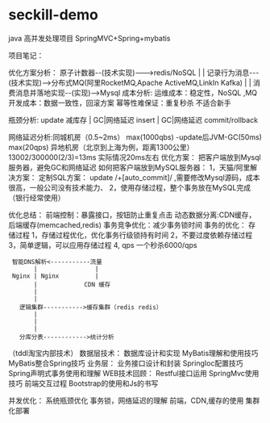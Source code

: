 # seckill-demo
java 高并发处理项目 SpringMVC+Spring+mybatis

项目笔记：

优化方案分析： 原子计数器--(技术实现)--->redis/NoSQL | | 记录行为消息---(技术实现)-->分布式MQ(阿里RocketMQ,Apache ActiveMQ,LinkIn Kafka) | | 消费消息并落地实现--(实现)-->Mysql 成本分析: 运维成本：稳定性，NoSQL ,MQ 开发成本：数据一致性，回滚方案 幂等性难保证：重复秒杀 不适合新手

瓶颈分析: update 减库存 | GC|网络延迟 insert | GC|网络延迟 commit/rollback

网络延迟分析:同城机房（0.5~2ms） max(1000qbs) -update后JVM-GC(50ms) max(20qps) 异地机房（北京到上海为例，距离1300公里）13002/300000(2/3)=13ms 实际情况20ms左右 优化方案： 把客户端放到Mysql服务器，避免GC和网络延迟 如何把客户端放到MySQL服务器： 1，天猫/阿里解决方案： 定制SQL方案： update /+[auto_commit]/ ,需要修改Mysql源码，成本很高，一般公司没有技术能力、 2，使用存储过程，整个事务放在MySQL完成（银行经常使用）

优化总结： 前端控制：暴露接口，按钮防止重复点击 动态数据分离:CDN缓存，后端缓存(memcached,redis) 事务竞争优化：减少事务锁时间 事务的优化： 存储过程 1，存储过程优化，优化事务行级锁持有时间 2，不要过度依赖存储过程 3，简单逻辑，可以应用存储过程 4, qps 一个秒杀6000/qps

     智能DNS解析<-----------流量
           |                |
     Nginx | Nginx          |
           |             CDN 缓存
           |
           |
       逻辑集群----------->缓存集群（redis redis）
           |
           |
           |
       分库分表------------>统计分析
   （tddl淘宝内部技术）
数据层技术： 数据库设计和实现 MyBatis理解和使用技巧 MyBatis整合Spring技巧 业务层： 业务接口设计和封装 SpringIoc配置技巧 Spring声明式事务使用和理解 WEB技术回顾： Restful接口运用 SpringMvc使用技巧 前端交互过程 Bootstrap的使用和Js的书写

并发优化： 系统瓶颈优化 事务锁，网络延迟的理解 前端，CDN,缓存的使用 集群化部署
